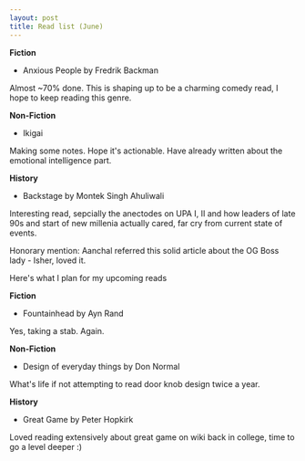 ```yaml
---
layout: post
title: Read list (June)
---
```


<strong> Fiction </strong>
- Anxious People by Fredrik Backman

Almost ~70% done. This is shaping up to be a charming comedy read, I hope to keep reading this genre. 

<strong> Non-Fiction </strong>
- Ikigai  

Making some notes. Hope it's actionable. Have already written about the emotional intelligence part.

<strong> History </strong>
- Backstage by Montek Singh Ahuliwali

Interesting read, sepcially the anectodes on UPA I, II and how leaders of late 90s and start of new millenia actually cared, far cry from current state of events.

Honorary mention: Aanchal referred this solid article about the OG Boss lady - Isher, loved it. <link rel="Link" href="https://bhowmick-34728.medium.com/boss-lady-8-isher-judge-ahluwalia-98cbdb2ea75a">

Here's what I plan for my upcoming reads

<strong> Fiction </strong>
- Fountainhead by Ayn Rand

Yes, taking a stab. Again.

<strong> Non-Fiction </strong>
- Design of everyday things by Don Normal

What's life if not attempting to read door knob design twice a year.

<strong> History </strong>
- Great Game by Peter Hopkirk

Loved reading extensively about great game on wiki back in college, time to go a level deeper :)
